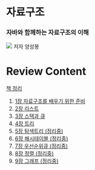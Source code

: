 # 자료구조

<h3>자바와 함께하는 자료구조의 이해</h3>
<img src="https://user-images.githubusercontent.com/66561524/130345513-0b444758-759d-4d44-bcba-3d28bd682797.png">
저자 양성봉

# Review Content

<a href="https://valuable-parsnip-9b0.notion.site/de1a296421f84ac99cca08c29d8131db">책 정리</a>

<ol>
<li><a href="https://www.notion.so/Chapter-01-33b13609d2f5448996191e1090097806">1장 자료구조를 배우기 위한 준비</a></li>
<li><a href="https://www.notion.so/Chapter-02-1875a68d88aa44d3a8988f59902503eb">2장 리스트</a></li>
<li><a href="https://www.notion.so/Chapter-03-6ba69542506b437d92d4d937831bf08b">3장 스택과 큐</a></li>
<li><a href="https://www.notion.so/Chapter-4-abf4e864448245f3aeac97f134b1a742">4장 트리</a></li>
<li><a href="">5장 탐색트리 (정리중)</a></li>
<li><a href="">6장 해시테이블 (정리중)</a></li>
<li><a href="">7장 우선순위큐 (정리중)</a></li>
<li><a href="">8장 정렬 (정리중)</a></li>
<li><a href="">9장 그래프 (정리중)</a></li>
</ol>
